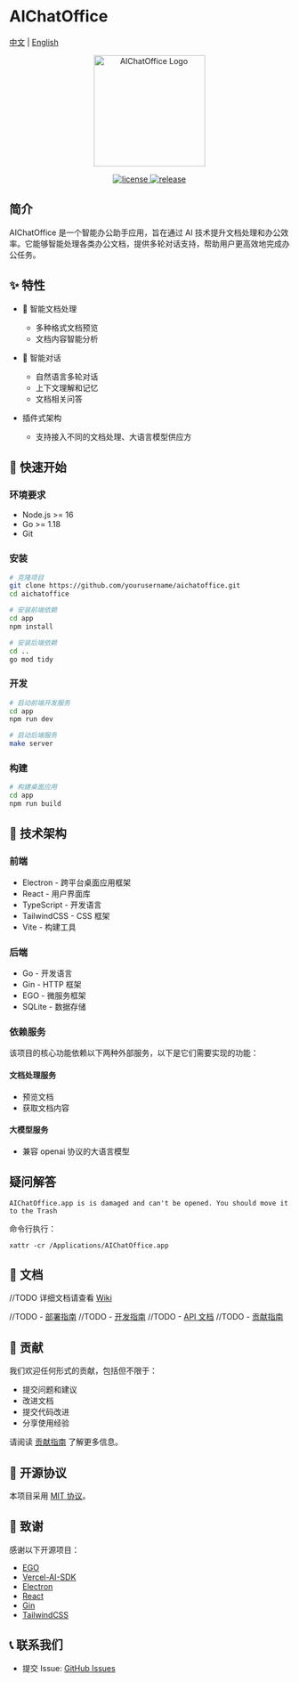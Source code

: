 # AIChatOffice

[中文](README.md) | [English](README_EN.md)

<p align="center">
  <img src="docs/images/logo.png" alt="AIChatOffice Logo" width="200"/>
</p>

<p align="center">
  <a href="https://github.com/yourusername/aichatoffice/blob/main/LICENSE">
    <img src="https://img.shields.io/github/license/yourusername/aichatoffice" alt="license"/>
  </a>
  <a href="https://github.com/yourusername/aichatoffice/releases">
    <img src="https://img.shields.io/github/v/release/yourusername/aichatoffice" alt="release"/>
  </a>
</p>

## 简介

AIChatOffice 是一个智能办公助手应用，旨在通过 AI 技术提升文档处理和办公效率。它能够智能处理各类办公文档，提供多轮对话支持，帮助用户更高效地完成办公任务。

## ✨ 特性

- 📝 智能文档处理

  - 多种格式文档预览
  - 文档内容智能分析

- 💬 智能对话

  - 自然语言多轮对话
  - 上下文理解和记忆
  - 文档相关问答

- 插件式架构

  - 支持接入不同的文档处理、大语言模型供应方

## 🚀 快速开始

### 环境要求

- Node.js >= 16
- Go >= 1.18
- Git

### 安装

```bash
# 克隆项目
git clone https://github.com/yourusername/aichatoffice.git
cd aichatoffice

# 安装前端依赖
cd app
npm install

# 安装后端依赖
cd ..
go mod tidy
```

### 开发

```bash
# 启动前端开发服务
cd app
npm run dev

# 启动后端服务
make server
```

### 构建

```bash
# 构建桌面应用
cd app
npm run build
```

## 🔧 技术架构

### 前端

- Electron - 跨平台桌面应用框架
- React - 用户界面库
- TypeScript - 开发语言
- TailwindCSS - CSS 框架
- Vite - 构建工具

### 后端

- Go - 开发语言
- Gin - HTTP 框架
- EGO - 微服务框架
- SQLite - 数据存储

### 依赖服务

该项目的核心功能依赖以下两种外部服务，以下是它们需要实现的功能：

#### 文档处理服务

- 预览文档
- 获取文档内容

#### 大模型服务

- 兼容 openai 协议的大语言模型

## 疑问解答

```
AIChatOffice.app is is damaged and can't be opened. You should move it to the Trash
```

命令行执行：

```shell
xattr -cr /Applications/AIChatOffice.app
```

## 📖 文档

//TODO 详细文档请查看 [Wiki](https://github.com/yourusername/aichatoffice/wiki)

//TODO - [部署指南](docs/deployment.md)
//TODO - [开发指南](docs/development.md)
//TODO - [API 文档](docs/api.md)
//TODO - [贡献指南](CONTRIBUTING.md)

## 🤝 贡献

我们欢迎任何形式的贡献，包括但不限于：

- 提交问题和建议
- 改进文档
- 提交代码改进
- 分享使用经验

请阅读 [贡献指南](CONTRIBUTING.md) 了解更多信息。

## 📜 开源协议

本项目采用 [MIT 协议](LICENSE)。

## 🙏 致谢

感谢以下开源项目：

- [EGO](https://github.com/gotomicro/ego)
- [Vercel-AI-SDK](https://github.com/vercel/ai)
- [Electron](https://www.electronjs.org/)
- [React](https://reactjs.org/)
- [Gin](https://gin-gonic.com/)
- [TailwindCSS](https://tailwindcss.com/)

## 📞 联系我们

- 提交 Issue: [GitHub Issues](https://github.com/aichatoffice/aichatoffice/issues)

